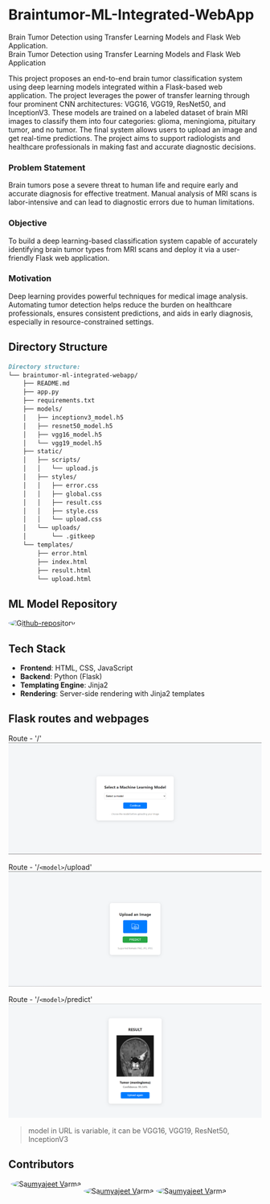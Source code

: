 # Braintumor-ML-Integrated-WebApp

Brain Tumor Detection using Transfer Learning Models and Flask Web Application. <br>
Brain Tumor Detection using Transfer Learning Models and Flask Web Application <br>

This project proposes an end-to-end brain tumor classification system using deep learning models integrated within a Flask-based web application. The project leverages the power of transfer learning through four prominent CNN architectures: VGG16, VGG19, ResNet50, and InceptionV3. These models are trained on a labeled dataset of brain MRI images to classify them into four categories: glioma, meningioma, pituitary tumor, and no tumor. The final system allows users to upload an image and get real-time predictions. The project aims to support radiologists and healthcare professionals in making fast and accurate diagnostic decisions. <br>

### Problem Statement
Brain tumors pose a severe threat to human life and require early and accurate diagnosis for effective treatment. Manual analysis of MRI scans is labor-intensive and can lead to diagnostic errors due to human limitations.

### Objective
To build a deep learning-based classification system capable of accurately identifying brain tumor types from MRI scans and deploy it via a user-friendly Flask web application.

### Motivation
Deep learning provides powerful techniques for medical image analysis. Automating tumor detection helps reduce the burden on healthcare professionals, ensures consistent predictions, and aids in early diagnosis, especially in resource-constrained settings.


## Directory Structure

```md
Directory structure:
└── braintumor-ml-integrated-webapp/
    ├── README.md
    ├── app.py
    ├── requirements.txt
    ├── models/
    │   ├── inceptionv3_model.h5
    │   ├── resnet50_model.h5
    │   ├── vgg16_model.h5
    │   └── vgg19_model.h5
    ├── static/
    │   ├── scripts/
    │   │   └── upload.js
    │   ├── styles/
    │   │   ├── error.css
    │   │   ├── global.css
    │   │   ├── result.css
    │   │   ├── style.css
    │   │   └── upload.css
    │   └── uploads/
    │       └── .gitkeep
    └── templates/
        ├── error.html
        ├── index.html
        ├── result.html
        └── upload.html

```

## ML Model Repository

<a href="https://github.com/Samal-Ayush/BrainTumorClassification"><img src="https://img.icons8.com/?size=100&id=AZOZNnY73haj&format=png&color=000000" alt="Github-repository" width="60px" style="border-radius:50%" /></a>

## Tech Stack

- **Frontend**: HTML, CSS, JavaScript
- **Backend**: Python (Flask)
- **Templating Engine**: Jinja2
- **Rendering**: Server-side rendering with Jinja2 templates

## Flask routes and webpages

Route - '/'
![Route - '/'](./README-Images/index.png)

Route - '/`<model>`/upload'
![Route - '/<model>/upload'](./README-Images/upload.png)

Route - '/`<model>`/predict'
![Route - '/<model>/predict'](./README-Images//result.png)

> model in URL is variable, it can be VGG16, VGG19, ResNet50, InceptionV3

## Contributors

<div style="display:flex; gap:5px; margin:5px">
  <a href="https://github.com/Saumyajeet-Varma"><img src="https://avatars.githubusercontent.com/Saumyajeet-Varma" alt="Saumyajeet Varma" width="60px" style="border-radius:50%" /></a>

  <a href="https://github.com/Samal-Ayush"><img src="https://avatars.githubusercontent.com/Samal-Ayush" alt="Saumyajeet Varma" width="60px" style="border-radius:50%" /></a>

  <a href="https://github.com/SwedeshnaMishra"><img src="https://avatars.githubusercontent.com/SwedeshnaMishra" alt="Saumyajeet Varma" width="60px" style="border-radius:50%" /></a>
</div>
